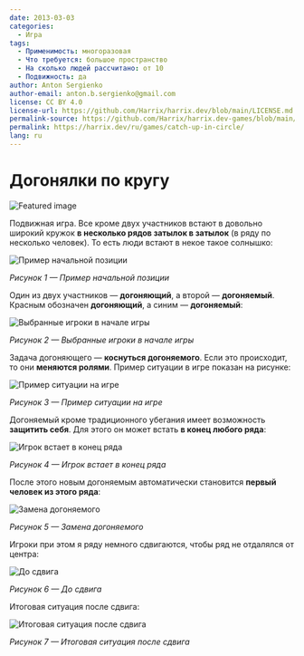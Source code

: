 ```yaml
---
date: 2013-03-03
categories:
  - Игра
tags:
  - Применимость: многоразовая
  - Что требуется: большое пространство
  - На сколько людей рассчитано: от 10
  - Подвижность: да
author: Anton Sergienko
author-email: anton.b.sergienko@gmail.com
license: CC BY 4.0
license-url: https://github.com/Harrix/harrix.dev/blob/main/LICENSE.md
permalink-source: https://github.com/Harrix/harrix.dev-games/blob/main/catch-up-in-circle/catch-up-in-circle.md
permalink: https://harrix.dev/ru/games/catch-up-in-circle/
lang: ru
---
```


# Догонялки по кругу

![Featured image](featured-image.svg)

Подвижная игра. Все кроме двух участников встают в довольно широкий кружок **в несколько рядов затылок в затылок** (в ряду по несколько человек). То есть люди встают в некое такое солнышко:

![Пример начальной позиции](img/game_01.svg)

_Рисунок 1 — Пример начальной позиции_

Один из двух участников — **догоняющий**, а второй — **догоняемый**. Красным обозначен **догоняющий**, а синим — **догоняемый**:

![Выбранные игроки в начале игры](img/game_02.svg)

_Рисунок 2 — Выбранные игроки в начале игры_

Задача догоняющего — **коснуться догоняемого**. Если это происходит, то они **меняются ролями**. Пример ситуации в игре показан на рисунке:

![Пример ситуации на игре](img/game_03.svg)

_Рисунок 3 — Пример ситуации на игре_

Догоняемый кроме традиционного убегания имеет возможность **защитить себя**. Для этого он может встать **в конец любого ряда**:

![Игрок встает в конец ряда](img/game_04.svg)

_Рисунок 4 — Игрок встает в конец ряда_

После этого новым догоняемым автоматически становится **первый человек из этого ряда**:

![Замена догоняемого](img/game_05.svg)

_Рисунок 5 — Замена догоняемого_

Игроки при этом я ряду немного сдвигаются, чтобы ряд не отдалялся от центра:

![До сдвига](img/game_06.svg)

_Рисунок 6 — До сдвига_

Итоговая ситуация после сдвига:

![Итоговая ситуация после сдвига](img/game_07.svg)

_Рисунок 7 — Итоговая ситуация после сдвига_
